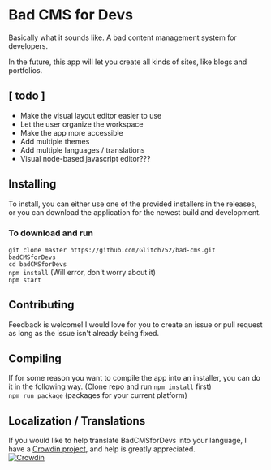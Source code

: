 # Bad CMS for Devs

Basically what it sounds like. A bad content management system for developers.  
  
In the future, this app will let you create all kinds of sites, like blogs and portfolios.

## [ todo ]
- Make the visual layout editor easier to use
- Let the user organize the workspace
- Make the app more accessible
- Add multiple themes
- Add multiple languages / translations
- Visual node-based javascript editor???

## Installing

To install, you can either use one of the provided installers in the releases, or you can download the application for the newest build and development.
### To download and run
`git clone master https://github.com/Glitch752/bad-cms.git badCMSforDevs`  
`cd badCMSforDevs`  
`npm install` (Will error, don't worry about it)  
`npm start`

## Contributing

Feedback is welcome! I would love for you to create an issue or pull request as long as the issue isn't already being fixed.  

## Compiling

If for some reason you want to compile the app into an installer, you can do it in the following way.
(Clone repo and run `npm install` first)  
`npm run package` (packages for your current platform)  

## Localization / Translations
If you would like to help translate BadCMSforDevs into your language, I have a [Crowdin project](https://crowdin.com/project/badcms), and help is greatly appreciated.  
[![Crowdin](https://badges.crowdin.net/badcms/localized.svg)](https://crowdin.com/project/badcms)